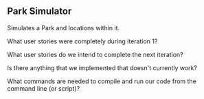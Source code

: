 ## Park Simulator
Simulates a Park and locations within it.

What user stories were completely during iteration 1? 

What user stories do we intend to complete the next iteration? 

Is there anything that we implemented that doesn't currently work?

What commands are needed to compile and run our code from the command line (or script)? 
